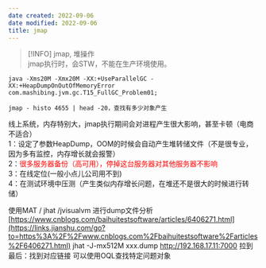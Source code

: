 ```yaml
---
date created: 2022-09-06
date modified: 2022-09-06
title: jmap
---
```


> [!INFO] jmap, 堆操作  
>  jmap执行时，会STW，不能在生产环境使用。

``` shell
java -Xms20M -Xmx20M -XX:+UseParallelGC -XX:+HeapDumpOnOutOfMemoryError com.mashibing.jvm.gc.T15_FullGC_Problem01;

jmap - histo 4655 | head -20，查找有多少对象产生
```

线上系统，内存特别大，jmap执行期间会对进程产生很大影响，甚至卡顿（电商不适合）  
1：设定了参数HeapDump，OOM的时候会自动产生堆转储文件（不是很专业，因为多有监控，内存增长就会报警）  
2：<font color='red'>很多服务器备份（高可用），停掉这台服务器对其他服务器不影响</font>  
3：在线定位(一般小点儿公司用不到)  
4：在测试环境中压测（产生类似内存增长问题，在堆还不是很大的时候进行转储）

使用MAT / jhat /jvisualvm 进行dump文件分析[https://www.cnblogs.com/baihuitestsoftware/articles/6406271.html](https://links.jianshu.com/go?to=https%3A%2F%2Fwww.cnblogs.com%2Fbaihuitestsoftware%2Farticles%2F6406271.html) jhat -J-mx512M xxx.dump http://192.168.17.11:7000 拉到最后：找到对应链接 可以使用OQL查找特定问题对象
